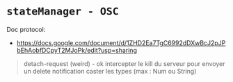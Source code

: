 # `stateManager - OSC`

Doc protocol: 
- https://docs.google.com/document/d/1ZHD2Ea7TgC6992dDXwBcJ2pJPbEhAobfDCpyT2MJoPk/edit?usp=sharing


> detach-request (weird) - ok
> intercepter le kill du serveur pour envoyer un delete notification
> caster les types (max : Num ou String)
> 
